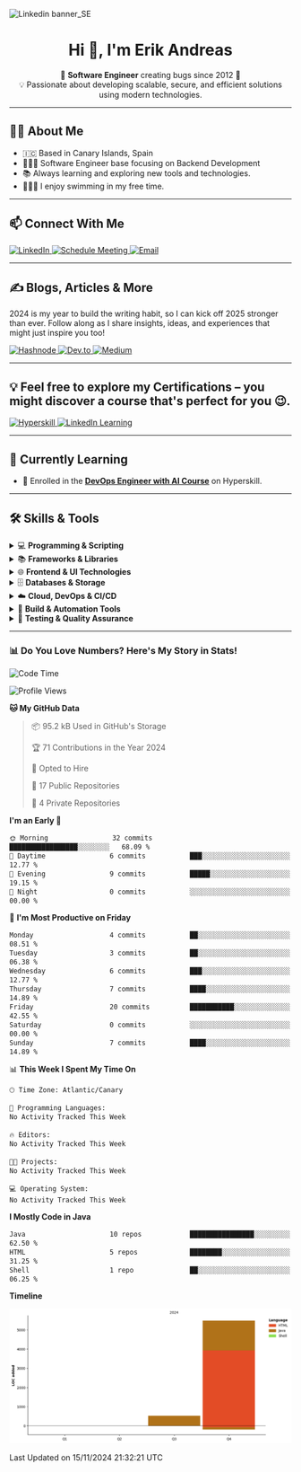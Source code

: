 ![Linkedin banner_SE](https://github.com/user-attachments/assets/a812e449-5ff5-40a9-abf4-5fd0d5b79c99)

<h1 align="center">Hi 👋, I'm Erik Andreas</h1>
<p align="center">
    🚀 <strong>Software Engineer</strong> creating bugs since 2012 🚀<br>
    💡 Passionate about developing scalable, secure, and efficient solutions using modern technologies.
</p>

---

## 👨‍💻 About Me
- 🇮🇨 Based in Canary Islands, Spain
- 👨🏻‍💻 Software Engineer base focusing on Backend Development
- 📚 Always learning and exploring new tools and technologies.
- 🏊🏻‍♂️ I enjoy swimming in my free time.

---

## 📫 Connect With Me
<p align="left">
    <a href="https://www.linkedin.com/in/erik-andreas-backend-developer" target="_blank">
        <img src="https://img.shields.io/badge/LinkedIn-0077B5?style=for-the-badge&logo=linkedin&logoColor=white" alt="LinkedIn">
    </a>
    <a href="https://calendly.com/erikandreasdev/30min" target="_blank">
        <img src="https://img.shields.io/badge/Schedule%20Meeting-2088FF?style=for-the-badge&logo=googlemeet&logoColor=white" alt="Schedule Meeting">
    </a>
    <a href="mailto:erik.dvera+info@proton.me" target="_blank">
        <img src="https://img.shields.io/badge/Email-Me-D14836?style=for-the-badge&logo=gmail&logoColor=white" alt="Email">
    </a>
</p>

---

## ✍️ Blogs, Articles & More
2024 is my year to build the writing habit, so I can kick off 2025 stronger than ever. Follow along as I share insights, ideas, and experiences that might just inspire you too!
<p align="left">
    <a href="https://hashnode.com/@erikandreasdev" target="_blank">
        <img src="https://img.shields.io/badge/Hashnode-2962FF?style=for-the-badge&logo=hashnode&logoColor=white" alt="Hashnode">
    </a>
    <a href="https://dev.to/erikandreasdev" target="_blank">
        <img src="https://img.shields.io/badge/dev.to-0A0A0A?style=for-the-badge&logo=devdotto&logoColor=white" alt="Dev.to">
    </a>
    <a href="https://medium.com/@erikandreasdev" target="_blank">
        <img src="https://img.shields.io/badge/Medium-12100E?style=for-the-badge&logo=medium&logoColor=white" alt="Medium">
    </a>
</p>

---

## 💡 Feel free to explore my Certifications – you might discover a course that's perfect for you 😉.
<p align="left">
    <a href="https://hyperskill.org/profile/81278326" target="_blank">
        <img src="https://img.shields.io/badge/Hyperskill-3B82F6?style=for-the-badge&logo=readthedocs&logoColor=white" alt="Hyperskill">
    </a>
    <a href="https://www.linkedin.com/in/erik-andreas-backend-developer/details/certifications/" target="_blank">
        <img src="https://img.shields.io/badge/LinkedIn%20Certifications-0077B5?style=for-the-badge&logo=linkedin&logoColor=white" alt="LinkedIn Learning">
    </a>
</p>

---

## 🌱 Currently Learning
- 📘 Enrolled in the [**DevOps Engineer with AI Course**](https://hyperskill.org/courses/80-devops-engineer-with-ai) on Hyperskill.

---

## 🛠️ Skills & Tools

<details>
<summary>💻 <strong>Programming & Scripting</strong></summary>

#### **5+ Years of Experience**
![Java](https://img.shields.io/badge/Java-ED8B00?style=for-the-badge&logo=java&logoColor=white)
![JavaScript](https://img.shields.io/badge/JavaScript-F7DF1E?style=for-the-badge&logo=javascript&logoColor=black)

#### **2-4 Years of Experience**
![TypeScript](https://img.shields.io/badge/TypeScript-3178C6?style=for-the-badge&logo=typescript&logoColor=white)
![SQL](https://img.shields.io/badge/SQL-003B57?style=for-the-badge&logo=sqlite&logoColor=white)

#### **1 Year of Experience**
![C#](https://img.shields.io/badge/C%23-239120?style=for-the-badge&logo=c-sharp&logoColor=white)

#### **Familiar/Prototype Projects**
![Python](https://img.shields.io/badge/Python-3776AB?style=for-the-badge&logo=python&logoColor=white)

</details>

<details>
<summary>📚 <strong>Frameworks & Libraries</strong></summary>

#### **5+ Years of Experience**
![Spring Boot](https://img.shields.io/badge/Spring%20Boot-6DB33F?style=for-the-badge&logo=spring&logoColor=white)
![Hibernate](https://img.shields.io/badge/Hibernate-59666C?style=for-the-badge&logo=hibernate&logoColor=white)

#### **2-4 Years of Experience**
![jQuery](https://img.shields.io/badge/jQuery-0769AD?style=for-the-badge&logo=jquery&logoColor=white)
![Bootstrap](https://img.shields.io/badge/Bootstrap-563D7C?style=for-the-badge&logo=bootstrap&logoColor=white)

#### **1 Year of Experience**
![Angular](https://img.shields.io/badge/Angular-DD0031?style=for-the-badge&logo=angular&logoColor=white)
![Vue.js](https://img.shields.io/badge/Vue.js-4FC08D?style=for-the-badge&logo=vue.js&logoColor=white)

#### **Familiar/Prototype Projects**
![React](https://img.shields.io/badge/React-61DAFB?style=for-the-badge&logo=react&logoColor=black)

</details>

<details>
<summary>🌐 <strong>Frontend & UI Technologies</strong></summary>

#### **5+ Years of Experience**
![HTML5](https://img.shields.io/badge/HTML5-E34F26?style=for-the-badge&logo=html5&logoColor=white)
![CSS3](https://img.shields.io/badge/CSS3-1572B6?style=for-the-badge&logo=css3&logoColor=white)

#### **2-4 Years of Experience**
![TypeScript](https://img.shields.io/badge/TypeScript-3178C6?style=for-the-badge&logo=typescript&logoColor=white)

</details>

<details>
<summary>🗄️ <strong>Databases & Storage</strong></summary>

#### **5+ Years of Experience**
![PostgreSQL](https://img.shields.io/badge/PostgreSQL-316192?style=for-the-badge&logo=postgresql&logoColor=white)
![Oracle](https://img.shields.io/badge/Oracle-F80000?style=for-the-badge&logo=oracle&logoColor=white)

</details>

<details>
<summary>☁️ <strong>Cloud, DevOps & CI/CD</strong></summary>

#### **5+ Years of Experience**
![Git](https://img.shields.io/badge/Git-F05032?style=for-the-badge&logo=git&logoColor=white)
![GitHub](https://img.shields.io/badge/GitHub-181717?style=for-the-badge&logo=github&logoColor=white)

#### **2-4 Years of Experience**
![DigitalOcean](https://img.shields.io/badge/DigitalOcean-0080FF?style=for-the-badge&logo=digitalocean&logoColor=white)
![Docker](https://img.shields.io/badge/Docker-2496ED?style=for-the-badge&logo=docker&logoColor=white)
![Docker Compose](https://img.shields.io/badge/Docker%20Compose-2496ED?style=for-the-badge&logo=docker&logoColor=white)

#### **1 Year of Experience**
![GitHub Actions](https://img.shields.io/badge/GitHub%20Actions-2088FF?style=for-the-badge&logo=githubactions&logoColor=white)

#### **Familiar/Prototype Projects**
![AWS](https://img.shields.io/badge/AWS-FF9900?style=for-the-badge&logo=amazonaws&logoColor=white)

</details>

<details>
<summary>🔨 <strong>Build & Automation Tools</strong></summary>

#### **5+ Years of Experience**
![Gradle](https://img.shields.io/badge/Gradle-02303A?style=for-the-badge&logo=gradle&logoColor=white)
![Maven](https://img.shields.io/badge/Maven-C71A36?style=for-the-badge&logo=apachemaven&logoColor=white)

</details>

<details>
<summary>🧪 <strong>Testing & Quality Assurance</strong></summary>

#### **5+ Years of Experience**
![JUnit](https://img.shields.io/badge/JUnit-25A162?style=for-the-badge&logo=junit5&logoColor=white)

#### **2-4 Years of Experience**
![Mockito](https://img.shields.io/badge/Mockito-5A9BD4?style=for-the-badge)
![Postman](https://img.shields.io/badge/Postman-FF6C37?style=for-the-badge&logo=postman&logoColor=white)
![AssertJ](https://img.shields.io/badge/AssertJ-3DDC84?style=for-the-badge&logo=java&logoColor=white)
![SonarQube](https://img.shields.io/badge/SonarQube-4E9BCD?style=for-the-badge&logo=sonarqube&logoColor=white)

#### **1 Year of Experience**
![Testcontainers](https://img.shields.io/badge/Testcontainers-2496ED?style=for-the-badge&logo=docker&logoColor=white)

</details>

---

### 📊 Do You Love Numbers? Here's My Story in Stats!

<!--START_SECTION:waka-->
![Code Time](http://img.shields.io/badge/Code%20Time-0%20secs-blue)

![Profile Views](http://img.shields.io/badge/Profile%20Views-0-blue)

**🐱 My GitHub Data** 

> 📦 95.2 kB Used in GitHub's Storage 
 > 
> 🏆 71 Contributions in the Year 2024
 > 
> 💼 Opted to Hire
 > 
> 📜 17 Public Repositories 
 > 
> 🔑 4 Private Repositories 
 > 
**I'm an Early 🐤** 

```text
🌞 Morning                32 commits          █████████████████░░░░░░░░   68.09 % 
🌆 Daytime                6 commits           ███░░░░░░░░░░░░░░░░░░░░░░   12.77 % 
🌃 Evening                9 commits           █████░░░░░░░░░░░░░░░░░░░░   19.15 % 
🌙 Night                  0 commits           ░░░░░░░░░░░░░░░░░░░░░░░░░   00.00 % 
```
📅 **I'm Most Productive on Friday** 

```text
Monday                   4 commits           ██░░░░░░░░░░░░░░░░░░░░░░░   08.51 % 
Tuesday                  3 commits           ██░░░░░░░░░░░░░░░░░░░░░░░   06.38 % 
Wednesday                6 commits           ███░░░░░░░░░░░░░░░░░░░░░░   12.77 % 
Thursday                 7 commits           ████░░░░░░░░░░░░░░░░░░░░░   14.89 % 
Friday                   20 commits          ███████████░░░░░░░░░░░░░░   42.55 % 
Saturday                 0 commits           ░░░░░░░░░░░░░░░░░░░░░░░░░   00.00 % 
Sunday                   7 commits           ████░░░░░░░░░░░░░░░░░░░░░   14.89 % 
```


📊 **This Week I Spent My Time On** 

```text
🕑︎ Time Zone: Atlantic/Canary

💬 Programming Languages: 
No Activity Tracked This Week

🔥 Editors: 
No Activity Tracked This Week

🐱‍💻 Projects: 
No Activity Tracked This Week

💻 Operating System: 
No Activity Tracked This Week
```

**I Mostly Code in Java** 

```text
Java                     10 repos            ████████████████░░░░░░░░░   62.50 % 
HTML                     5 repos             ████████░░░░░░░░░░░░░░░░░   31.25 % 
Shell                    1 repo              ██░░░░░░░░░░░░░░░░░░░░░░░   06.25 % 
```



**Timeline**

![Lines of Code chart](https://raw.githubusercontent.com/erikandreasdev/erikandreasdev/main/assets/bar_graph.png)


 Last Updated on 15/11/2024 21:32:21 UTC
<!--END_SECTION:waka-->
